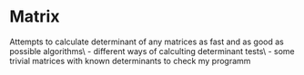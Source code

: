 # Matrix

Attempts to calculate determinant of any matrices as fast and as good as possible
algorithms\ - different ways of calculting determinant
tests\ - some trivial matrices with known determinants to check my programm
